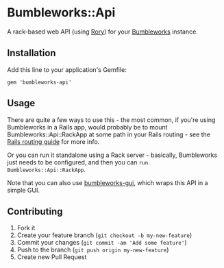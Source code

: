 # Bumbleworks::Api

A rack-based web API (using [Rory](http://github.com/screamingmuse/rory)) for your [Bumbleworks](http://github.com/bumbleworks/bumbleworks) instance.

## Installation

Add this line to your application's Gemfile:

    gem 'bumbleworks-api'

## Usage

There are quite a few ways to use this - the most common, if you're using Bumbleworks in a Rails app, would probably be to mount Bumbleworks::Api::RackApp at some path in your Rails routing - see the [Rails routing guide](http://guides.rubyonrails.org/routing.html#routing-to-rack-applications) for more info.

Or you can run it standalone using a Rack server - basically, Bumbleworks just needs to be configured, and then you can `run Bumbleworks::Api::RackApp`.

Note that you can also use [bumbleworks-gui](http://github.com/bumbleworks/bumbleworks-gui), which wraps this API in a simple GUI.

## Contributing

1. Fork it
2. Create your feature branch (`git checkout -b my-new-feature`)
3. Commit your changes (`git commit -am 'Add some feature'`)
4. Push to the branch (`git push origin my-new-feature`)
5. Create new Pull Request
